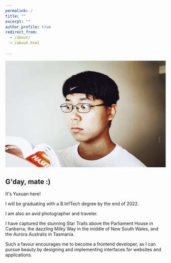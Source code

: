 ```yaml
---
permalink: /
title: ""
excerpt: ""
author_profile: true
redirect_from: 
  - /about/
  - /about.html

---
```


![Haskell](images/Haskell.jpeg)

## G'day, mate :)

It's Yuxuan here!

I will be graduating with a B.InfTech degree by the end of 2022.

I am also an avid photographer and traveler. 

I have captured the stunning Star Trails above the Parliament House in Canberra, the dazzling Milky Way in the middle of New South Wales, and the Aurora Australis in Tasmania. 

Such a favour encourages me to become a frontend developer, as I can pursue beauty by designing and implementing interfaces for websites and applications.
